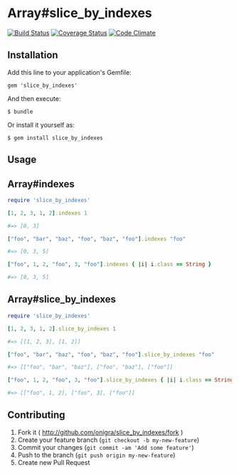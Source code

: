# Array#slice_by_indexes

[![Build Status](https://travis-ci.org/onigra/slice_by_indexes.svg?branch=master)](https://travis-ci.org/onigra/slice_by_indexes) [![Coverage Status](https://coveralls.io/repos/onigra/slice_by_indexes/badge.png)](https://coveralls.io/r/onigra/slice_by_indexes) [![Code Climate](https://codeclimate.com/github/onigra/slice_by_indexes.png)](https://codeclimate.com/github/onigra/slice_by_indexes)

## Installation

Add this line to your application's Gemfile:

```
gem 'slice_by_indexes'
```

And then execute:

```
$ bundle
```

Or install it yourself as:

```
$ gem install slice_by_indexes
```

## Usage

## Array#indexes

```rb
require 'slice_by_indexes'

[1, 2, 3, 1, 2].indexes 1

#=> [0, 3]

["foo", "bar", "baz", "foo", "baz", "foo"].indexes "foo"

#=> [0, 3, 5]

["foo", 1, 2, "foo", 3, "foo"].indexes { |i| i.class == String }

#=> [0, 3, 5]
```

## Array#slice_by_indexes

```rb
require 'slice_by_indexes'

[1, 2, 3, 1, 2].slice_by_indexes 1

#=> [[1, 2, 3], [1, 2]]

["foo", "bar", "baz", "foo", "baz", "foo"].slice_by_indexes "foo"

#=> [["foo", "bar", "baz"], ["foo", "baz"], ["foo"]]

["foo", 1, 2, "foo", 3, "foo"].slice_by_indexes { |i| i.class == String }

#=> [["foo", 1, 2], ["foo", 3], ["foo"]]
```

## Contributing

1. Fork it ( http://github.com/onigra/slice_by_indexes/fork )
2. Create your feature branch (`git checkout -b my-new-feature`)
3. Commit your changes (`git commit -am 'Add some feature'`)
4. Push to the branch (`git push origin my-new-feature`)
5. Create new Pull Request
